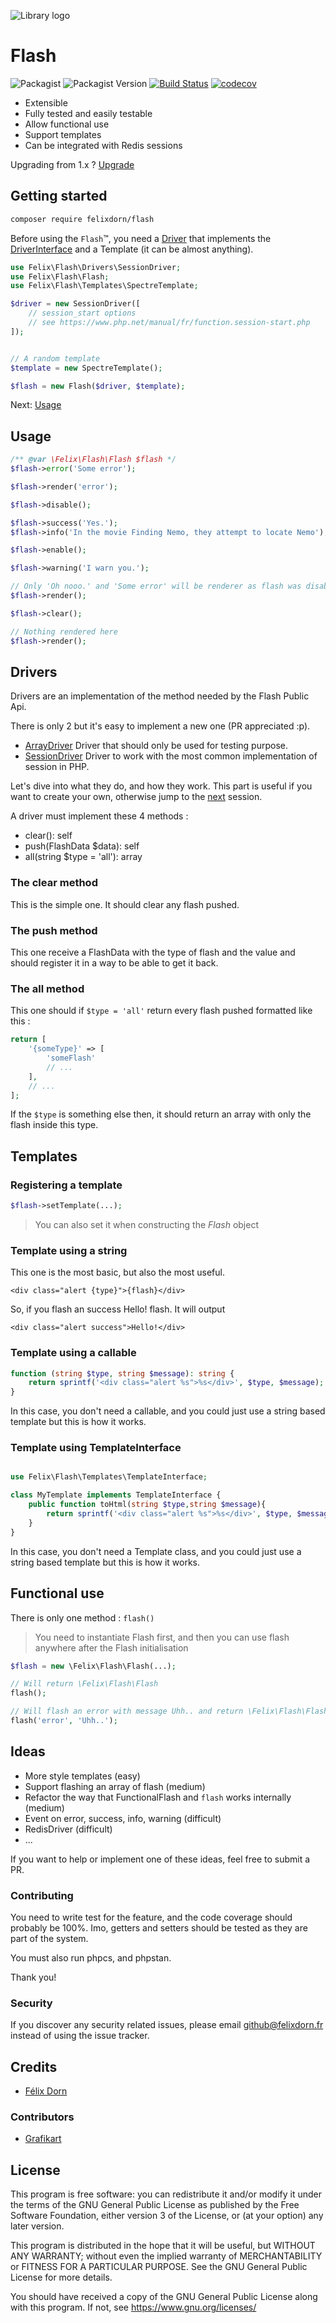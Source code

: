 ![Library logo](.github/logo.png)
# Flash
![Packagist](https://img.shields.io/packagist/l/felixdorn/flash)
![Packagist Version](https://img.shields.io/packagist/v/felixdorn/flash)
[![Build Status](https://travis-ci.org/felixdorn/flash.svg?branch=rc2.0.0)](https://travis-ci.org/felixdorn/flash)
[![codecov](https://img.shields.io/codecov/c/github/felixdorn/flash)](https://codecov.io/gh/felixdorn/flash)

* Extensible
* Fully tested and easily testable
* Allow functional use
* Support templates
* Can be integrated with Redis sessions 

Upgrading from 1.x ? [Upgrade](UPGRADE.md)

## Getting started

```bash
composer require felixdorn/flash
```

Before using the `Flash`™, you need a [Driver](#drivers) that implements the [DriverInterface](src/Drivers/DriverInterface.php) and a Template (it can be almost anything).

```php
use Felix\Flash\Drivers\SessionDriver;
use Felix\Flash\Flash;
use Felix\Flash\Templates\SpectreTemplate;

$driver = new SessionDriver([
    // session_start options
    // see https://www.php.net/manual/fr/function.session-start.php
]);


// A random template
$template = new SpectreTemplate();

$flash = new Flash($driver, $template);
```

Next: [Usage](#usage)

## Usage

```php
/** @var \Felix\Flash\Flash $flash */
$flash->error('Some error');

$flash->render('error');

$flash->disable();

$flash->success('Yes.');
$flash->info('In the movie Finding Nemo, they attempt to locate Nemo');

$flash->enable();

$flash->warning('I warn you.');

// Only 'Oh nooo.' and 'Some error' will be renderer as flash was disabled when we pushed a success, info flash
$flash->render();

$flash->clear();

// Nothing rendered here
$flash->render();
```

## Drivers

Drivers are an implementation of the method needed by the Flash Public Api.

There is only 2 but it's easy to implement a new one (PR appreciated :p).

* [ArrayDriver](src/Drivers/ArrayDriver.php) Driver that should only be used for testing purpose.
* [SessionDriver](src/Drivers/SessionDriver.php) Driver to work with the most common implementation of session in PHP.

Let's dive into what they do, and how they work. This part is useful if you want to create your own, otherwise jump to the [next](#templates) session.

A driver must implement these 4 methods :

* clear(): self
* push(FlashData $data): self
* all(string $type = 'all'): array

### The clear method

This is the simple one. It should clear any flash pushed.

### The push method

This one receive a FlashData with the type of flash and the value and should register it in a way to be able to get it back.

### The all method

This one should if `$type = 'all'` return every flash pushed formatted like this :

```php
return [
    '{someType}' => [
        'someFlash'
        // ...
    ],
    // ...
];
```

If the `$type` is something else then, it should return an array with only the flash inside this type.

## Templates

### Registering a template
```php
$flash->setTemplate(...);
```

> You can also set it when constructing the *Flash* object

### Template using a string
This one is the most basic, but also the most useful.

```
<div class="alert {type}">{flash}</div>
```

So, if you flash an success Hello! flash. It will output 
```
<div class="alert success">Hello!</div>
```

### Template using a callable

```php
function (string $type, string $message): string {
    return sprintf('<div class="alert %s">%s</div>', $type, $message);
}
```

In this case, you don't need a callable, and you could just use a string based template but this is how it works. 

### Template using TemplateInterface

```php

use Felix\Flash\Templates\TemplateInterface;

class MyTemplate implements TemplateInterface {
    public function toHtml(string $type,string $message){
        return sprintf('<div class="alert %s">%s</div>', $type, $message);
    }
}
```

In this case, you don't need a Template class, and you could just use a string based template but this is how it works.

## Functional use

There is only one method : `flash()`
 
 > You need to instantiate Flash first, and then you can use flash anywhere after the Flash initialisation
 
```php
$flash = new \Felix\Flash\Flash(...);

// Will return \Felix\Flash\Flash
flash();

// Will flash an error with message Uhh.. and return \Felix\Flash\Flash
flash('error', 'Uhh..');
```

## Ideas
* More style templates (easy)
* Support flashing an array of flash (medium)
* Refactor the way that FunctionalFlash and `flash` works internally (medium)
* Event on error, success, info, warning (difficult)
* RedisDriver (difficult)
* ...

If you want to help or implement one of these ideas, feel free to submit a PR.

### Contributing

You need to write test for the feature, and the code coverage should probably be 100%.
Imo, getters and setters should be tested as they are part of the system.

You must also run phpcs, and phpstan.

Thank you!

### Security

If you discover any security related issues, please email github@felixdorn.fr instead of using the issue tracker.

## Credits
* [Félix Dorn](https://felixdorn.fr)

### Contributors
* [Grafikart](https://github.com/grafikart)

## License
This program is free software: you can redistribute it and/or modify
it under the terms of the GNU General Public License as published by
the Free Software Foundation, either version 3 of the License, or
(at your option) any later version.

This program is distributed in the hope that it will be useful,
but WITHOUT ANY WARRANTY; without even the implied warranty of
MERCHANTABILITY or FITNESS FOR A PARTICULAR PURPOSE.  See the
GNU General Public License for more details.

You should have received a copy of the GNU General Public License
along with this program.  If not, see <https://www.gnu.org/licenses/>
